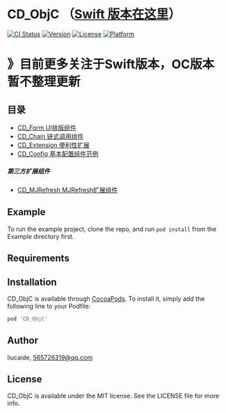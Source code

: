 # CD_ObjC （[Swift 版本在这里](https://github.com/liucaide/CD)）

[![CI Status](https://img.shields.io/travis/liucaide/CD_ObjC.svg?style=flat)](https://travis-ci.org/liucaide/CD_ObjC)
[![Version](https://img.shields.io/cocoapods/v/CD_ObjC.svg?style=flat)](https://cocoapods.org/pods/CD_ObjC)
[![License](https://img.shields.io/cocoapods/l/CD_ObjC.svg?style=flat)](https://cocoapods.org/pods/CD_ObjC)
[![Platform](https://img.shields.io/cocoapods/p/CD_ObjC.svg?style=flat)](https://cocoapods.org/pods/CD_ObjC)
# 》目前更多关注于Swift版本，OC版本暂不整理更新
## 目录
- [CD_Form UI排版组件](https://github.com/liucaide/CD_ObjC/tree/master/CD_ObjC/CD_Form)
- [CD_Chain 链式调用组件](https://github.com/liucaide/CD_ObjC/tree/master/CD_ObjC/CD_Chain)
- [CD_Extension 便利性扩展](https://github.com/liucaide/CD_ObjC/tree/master/CD_ObjC/CD_Extension)
- [CD_Config 基本配置组件范例](https://github.com/liucaide/CD_ObjC/tree/master/CD_ObjC/CD_Config)

##### 第三方扩展组件
- [CD_MJRefresh MJRefresh扩展组件](https://github.com/liucaide/CD_ObjC/tree/master/CD_ObjC/CD_MJRefresh)


## Example

To run the example project, clone the repo, and run `pod install` from the Example directory first.

## Requirements

## Installation

CD_ObjC is available through [CocoaPods](https://cocoapods.org). To install
it, simply add the following line to your Podfile:

```ruby
pod 'CD_ObjC'
```

## Author

liucaide, 565726319@qq.com

## License

CD_ObjC is available under the MIT license. See the LICENSE file for more info.
